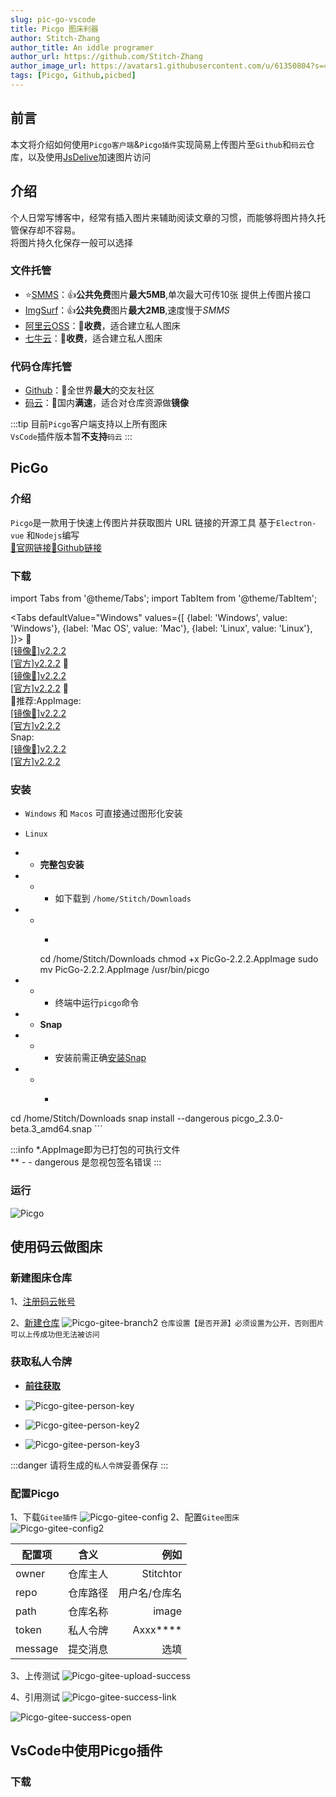 ```yaml
---
slug: pic-go-vscode
title: Picgo 图床利器
author: Stitch-Zhang
author_title: An iddle programer
author_url: https://github.com/Stitch-Zhang
author_image_url: https://avatars1.githubusercontent.com/u/61350804?s=460&v=4
tags: [Picgo, Github,picbed]
---
```

## 前言
本文将介绍如何使用`Picgo客户端`&`Picgo插件`实现简易上传图片至`Github`和`码云`仓库，以及使用[JsDelive](https://jsdelivr.com)加速图片访问
<!--truncate-->
## 介绍
个人日常写博客中，经常有插入图片来辅助阅读文章的习惯，而能够将图片持久托管保存却不容易。<br/>将图片持久化保存一般可以选择
### 文件托管
- ⭐[SMMS](https://sm.ms)：👍**公共免费**图片**最大5MB**,单次最大可传10张 提供上传图片接口 
- [ImgSurf](https://imgsurf.com)：👍**公共免费**图片**最大2MB**,速度慢于*SMMS*
- [阿里云OSS](https://https://www.aliyun.com/product/oss)：🤒**收费**，适合建立私人图床
- [七牛云](https://www.qiniu.com/products/kodo)：🤒**收费**，适合建立私人图床
### 代码仓库托管
- [Github](https://github.com)：🎉全世界**最大**的交友社区
- [码云](https://gitee.com)：🎋国内**满速**，适合对仓库资源做**镜像**

:::tip
目前`Picgo`客户端支持以上所有图床<br/>
`VsCode`插件版本暂**不支持**`码云`
:::

## PicGo
### 介绍
`Picgo`是一款用于快速上传图片并获取图片 URL 链接的开源工具
基于`Electron-vue` 和`Nodejs`编写<br/>
[🐼官网链接](https://molunerfinn.com/PicGo/)[👾Github链接](https://github.com/Molunerfinn/PicGo)
### 下载

import Tabs from '@theme/Tabs';
import TabItem from '@theme/TabItem';

<Tabs
  defaultValue="Windows"
  values={[
    {label: 'Windows', value: 'Windows'},
    {label: 'Mac OS', value: 'Mac'},
    {label: 'Linux', value: 'Linux'},
  ]}>
  <TabItem value="Windows">🎴<br/><a href="https://hub.fastgit.org/Molunerfinn/PicGo/releases/download/v2.2.2/PicGo-Setup-2.2.2.exe">[镜像🚀]v2.2.2</a><br/><a href="https://github.com/Molunerfinn/PicGo/releases/download/v2.2.2/PicGo-Setup-2.2.2.exe">[官方]v2.2.2</a></TabItem>
  <TabItem value="Mac">🍎<br/><a href="https://hub.fastgit.org/Molunerfinn/PicGo/releases/download/v2.2.2/PicGo-2.2.2.dmg">[镜像🚀]v2.2.2</a><br/><a href="https://github.com/Molunerfinn/PicGo/releases/download/v2.2.2/PicGo-2.2.2.dmg">[官方]v2.2.2</a></TabItem>
  <TabItem value="Linux">🐧<br/>🌟推荐:AppImage:<br/><a href="">[镜像🚀]v2.2.2</a><br/><a href="https://hub.fastgit.org/Molunerfinn/PicGo/releases/download/v2.2.2/PicGo-2.2.2.AppImage">[官方]v2.2.2</a><br/>Snap:<br/><a href="https://github.com/Molunerfinn/PicGo/releases/download/v2.2.2/PicGo-2.2.2.AppImage">[镜像🚀]v2.2.2</a><br/><a href="https://github.com/Molunerfinn/PicGo/releases/download/v2.2.2/picgo_2.2.2_amd64.snap">[官方]v2.2.2</a></TabItem>
</Tabs>

### 安装

- `Windows` 和 `Macos` 可直接通过图形化安装
- `Linux`
-  -  **完整包安装**
-  - - 如下载到 `/home/Stitch/Downloads` 
- - - ```bash
    cd /home/Stitch/Downloads
    chmod +x PicGo-2.2.2.AppImage
    sudo mv PicGo-2.2.2.AppImage /usr/bin/picgo
        
- - -  终端中运行`picgo`命令
-  - **Snap** 
-  - - 安装前需正确[安装Snap](https://snapcraft.io/docs/installing-snapd) 
- - - ```bash
 cd /home/Stitch/Downloads
 snap install --dangerous picgo_2.3.0-beta.3_amd64.snap 
    ```

:::info
*.AppImage即为已打包的可执行文件<br/>
** - - dangerous 是忽视包签名错误
:::

### 运行
![Picgo](https://cdn.jsdelivr.net/gh/stitch-zhang/blog@master/blog/assets/imgs/Picgo.png)

## 使用码云做图床
### 新建图床仓库
1、[注册码云帐号](https://gitee.com/signup)


2、[新建仓库](https://gitee.com/projects/new)
![Picgo-gitee-branch2](https://cdn.jsdelivr.net/gh/stitch-zhang/blog@master/blog/assets/imgs/Picgo-gitee-branch2.png)
``` 仓库设置【是否开源】必须设置为公开，否则图片可以上传成功但无法被访问 ```

### 获取私人令牌
- [**前往获取**](https://gitee.com/profile/personal_access_tokens)

- ![Picgo-gitee-person-key](https://cdn.jsdelivr.net/gh/stitch-zhang/blog@master/blog/assets/imgs/Picgo-gitee-person-key.png)

- ![Picgo-gitee-person-key2](https://cdn.jsdelivr.net/gh/stitch-zhang/blog@master/blog/assets/imgs/Picgo-gitee-person-key2.png)

- ![Picgo-gitee-person-key3](https://cdn.jsdelivr.net/gh/stitch-zhang/blog@master/blog/assets/imgs/Picgo-gitee-person-key3.png)

:::danger
请将生成的`私人令牌`妥善保存
:::

### 配置Picgo
1、下载`Gitee插件`
![Picgo-gitee-config](https://cdn.jsdelivr.net/gh/stitch-zhang/blog@master/blog/assets/imgs/Picgo-gitee-config.png)
2、配置`Gitee图床`
![Picgo-gitee-config2](https://cdn.jsdelivr.net/gh/stitch-zhang/blog@master/blog/assets/imgs/Picgo-gitee-config2.png)

配置项|含义|例如
--|:--:|--:
owner|仓库主人|Stitchtor
repo|仓库路径|用户名/仓库名
path|仓库名称|image
token|私人令牌|Axxx****
message|提交消息|选填

3、上传测试
![Picgo-gitee-upload-success](https://cdn.jsdelivr.net/gh/stitch-zhang/blog@master/blog/assets/imgs/Picgo-gitee-upload-success.png)

4、引用测试
![Picgo-gitee-success-link](https://cdn.jsdelivr.net/gh/stitch-zhang/blog@master/blog/assets/imgs/Picgo-gitee-success-link.png)

![Picgo-gitee-success-open](https://cdn.jsdelivr.net/gh/stitch-zhang/blog@master/blog/assets/imgs/Picgo-gitee-success-open.png)

## VsCode中使用Picgo插件
### 下载




